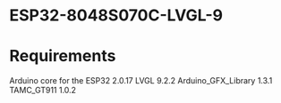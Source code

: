 # ESP32-8048S070C-LVGL-9

# Requirements
Arduino core for the ESP32 2.0.17
LVGL 9.2.2
Arduino_GFX_Library 1.3.1
TAMC_GT911 1.0.2
